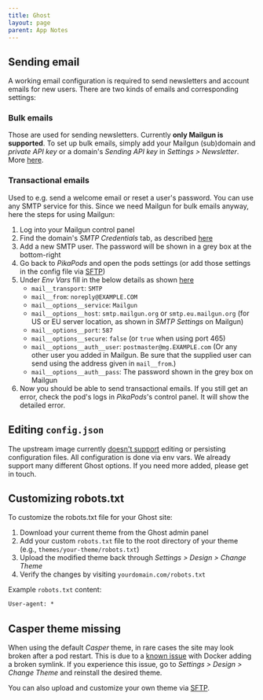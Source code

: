 ```yaml
---
title: Ghost
layout: page
parent: App Notes
---
```


## Sending email

A working email configuration is required to send newsletters and account emails for new users. There are two kinds of emails and corresponding settings:

### Bulk emails

Those are used for sending newsletters. Currently **only Mailgun is supported**. To set up bulk emails, simply add your Mailgun (sub)domain and _private API key_ or a domain's _Sending API key_ in _Settings > Newsletter_. More [here](https://ghost.org/docs/faq/mailgun-newsletters/).

### Transactional emails

Used to e.g. send a welcome email or reset a user's password. You can use any SMTP service for this. Since we need Mailgun for bulk emails anyway, here the steps for using Mailgun:

1. Log into your Mailgun control panel
2. Find the domain's _SMTP Credentials_ tab, as described [here](https://help.mailgun.com/hc/en-us/articles/203380100-Where-Can-I-Find-My-API-Key-and-SMTP-Credentials-#01GAJ2K1WS5GSWGKQ82TSVQSNV)
3. Add a new SMTP user. The password will be shown in a grey box at the bottom-right
4. Go back to _PikaPods_ and open the pods settings (or add those settings in the config file via [SFTP](/faq/#accessing-pod-files-using-sftp))
5. Under _Env Vars_ fill in the below details as shown [here](https://forum.ghost.org/t/failed-to-send-magic-link-email-error-when-trying-to-sign-up/31035/14)
   - `mail__transport`: `SMTP`
   - `mail__from`: `noreply@EXAMPLE.COM`
   - `mail__options__service`: `Mailgun`
   - `mail__options__host`: `smtp.mailgun.org` or `smtp.eu.mailgun.org` (for US or EU server location, as shown in _SMTP Settings_ on Mailgun)
   - `mail__options__port`: `587`
   - `mail__options__secure`: `false` (or `true` when using port 465)
   - `mail__options__auth__user`: `postmaster@mg.EXAMPLE.com` (Or any other user you added in Mailgun. Be sure that the supplied user can send using the address given in `mail__from`.)
   - `mail__options__auth__pass`: The password shown in the grey box on Mailgun
6. Now you should be able to send transactional emails. If you still get an error, check the pod's logs in _PikaPods_'s control panel. It will show the detailed error.

## Editing `config.json`

The upstream image currently [doesn't support](https://github.com/docker-library/ghost/issues/73) editing or persisting configuration files. All configuration is done via env vars. We already support many different Ghost options. If you need more added, please get in touch.

## Customizing robots.txt

To customize the robots.txt file for your Ghost site:

1. Download your current theme from the Ghost admin panel
2. Add your custom `robots.txt` file to the root directory of your theme (e.g., `themes/your-theme/robots.txt`)
3. Upload the modified theme back through _Settings > Design > Change Theme_
4. Verify the changes by visiting `yourdomain.com/robots.txt`

Example `robots.txt` content:

```txt
User-agent: *
```

## Casper theme missing

When using the default _Casper_ theme, in rare cases the site may look broken after a pod restart. This is due to a [known issue](https://github.com/docker-library/ghost/issues/230) with Docker adding a broken symlink. If you experience this issue, go to _Settings > Design > Change Theme_ and reinstall the desired theme.

You can also upload and customize your own theme via [SFTP](/manage/files).
